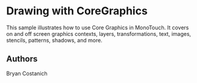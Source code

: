 Drawing with CoreGraphics
=========================

This sample illustrates how to use Core Graphics in MonoTouch. It covers on
and off screen graphics contexts, layers, transformations, text, images,
stencils, patterns, shadows, and more.

Authors
-------

Bryan Costanich
